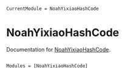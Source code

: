 ```@meta
CurrentModule = NoahYixiaoHashCode
```

# NoahYixiaoHashCode

Documentation for [NoahYixiaoHashCode](https://github.com/nmorale5/NoahYixiaoHashCode.jl).

```@index
```

```@autodocs
Modules = [NoahYixiaoHashCode]
```
